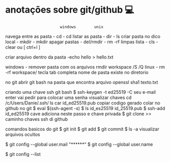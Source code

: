 # anotações sobre git/github :computer:

                            windows        unix
navega entre as pasta                 - cd                    - cd
listar as  pasta                               - dir                   - ls
criar pasta no dico local              - mkdir              - mkdir
apagar pastas                               - del/rmdir        - rm -rf
limpas lista                                    - cls                    - clear ou [ ctrl+l ]

criar arquivo dentro da pasta -echo hello > hello.txt

windows - remover pasta com os arquivos rmdir workspace /S /Q
linux   - rm -rf workspace/
tecla tab completa nome de pasta existe no diretorio

no git 
abrir git bash na pasta que encontra arquivo 
openssl sha1 texto.txt


criando uma chave ssh git bash 
$ ssh-keygen -t ed25519 -C seu e-mail
enter 
vai pedir para colocar uma senha 
visualizar chaves 
cd /c/Users/Danie/.ssh/
ls
car id_ed25519.pub 
copiar codigo gerado colar no github 
no git 
$ eval $(ssh-agent -s)
$ ls 
id_es25519 id_25519.pub
$ ssh-add id_ed25519
cave adiciona neste passo e chave privada 
$ git clone >> caminho chaves ssh di github 

comandos basicos do git 
$ git init 
$ git add
$ git commit
$ ls -a visualizar arquivos ocultos 

$ git config --global user.mail "******"
$ git config --global user.name

$ git config --list